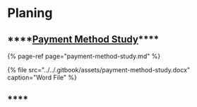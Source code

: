 # Planing

## \*\*\*\*[**Payment Method Study**](payment-method-study.md)\*\*\*\*

{% page-ref page="payment-method-study.md" %}

{% file src="../../.gitbook/assets/payment-method-study.docx" caption="Word File" %}

## \*\*\*\*

